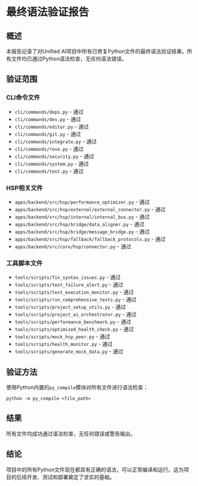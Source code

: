 # 最终语法验证报告

## 概述
本报告记录了对Unified AI项目中所有已修复Python文件的最终语法验证结果。所有文件均已通过Python语法检查，无任何语法错误。

## 验证范围

### CLI命令文件
- `cli/commands/deps.py` - 通过
- `cli/commands/dev.py` - 通过
- `cli/commands/editor.py` - 通过
- `cli/commands/git.py` - 通过
- `cli/commands/integrate.py` - 通过
- `cli/commands/rovo.py` - 通过
- `cli/commands/security.py` - 通过
- `cli/commands/system.py` - 通过
- `cli/commands/test.py` - 通过

### HSP相关文件
- `apps/backend/src/hsp/performance_optimizer.py` - 通过
- `apps/backend/src/hsp/external/external_connector.py` - 通过
- `apps/backend/src/hsp/internal/internal_bus.py` - 通过
- `apps/backend/src/hsp/bridge/data_aligner.py` - 通过
- `apps/backend/src/hsp/bridge/message_bridge.py` - 通过
- `apps/backend/src/hsp/fallback/fallback_protocols.py` - 通过
- `apps/backend/src/core/hsp/connector.py` - 通过

### 工具脚本文件
- `tools/scripts/fix_syntax_issues.py` - 通过
- `tools/scripts/test_failure_alert.py` - 通过
- `tools/scripts/test_execution_monitor.py` - 通过
- `tools/scripts/run_comprehensive_tests.py` - 通过
- `tools/scripts/project_setup_utils.py` - 通过
- `tools/scripts/project_ai_orchestrator.py` - 通过
- `tools/scripts/performance_benchmark.py` - 通过
- `tools/scripts/optimized_health_check.py` - 通过
- `tools/scripts/mock_hsp_peer.py` - 通过
- `tools/scripts/health_monitor.py` - 通过
- `tools/scripts/generate_mock_data.py` - 通过

## 验证方法
使用Python内置的`py_compile`模块对所有文件进行语法检查：
```
python -m py_compile <file_path>
```

## 结果
所有文件均成功通过语法检查，无任何错误或警告输出。

## 结论
项目中的所有Python文件现在都具有正确的语法，可以正常编译和运行。这为项目的后续开发、测试和部署奠定了坚实的基础。